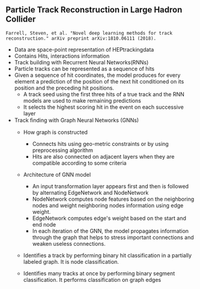 ## Particle Track Reconstruction in Large Hadron Collider
```
Farrell, Steven, et al. "Novel deep learning methods for track reconstruction." arXiv preprint arXiv:1810.06111 (2018).
```
* Data are space-point representation of HEPtrackingdata
* Contains Hits, interactions information
* Track building with Recurrent Neural Networks(RNNs)  
* Particle tracks can be represented as a sequence of hits
* Given a sequence of hit coordinates, the model produces for every element a prediction of the position of the next hit conditioned on its position and the preceding hit positions.
   * A track seed using the first three hits of a true track and the RNN models are used to make remaining predictions 
   * It selects the highest scoring hit in the event on each successive layer
* Track ﬁnding with Graph Neural Networks (GNNs)
  * How graph is constructed
    * Connects hits using geo-metric constraints or by using preprocessing algorithm
    * Hits are also connected on adjacent layers when they are compatible according to some criteria
  * Architecture of GNN model
      * An input transformation layer appears first and then is followed by alternating EdgeNetwork and NodeNetwork
      * NodeNetwork computes node features based on the neighboring nodes and weight neighboring nodes information using edge weight.
      * EdgeNetwork computes edge's weight based on the start and end node
      * In each iteration of the GNN, the model propagates information through the graph that helps to stress important connections and weaken useless connections.

  * Identifies a track by performing binary hit classification in a partially labeled graph. It is node classification.
  * Identifies many tracks at once by performing binary segment classification. It performs classification on graph edges
